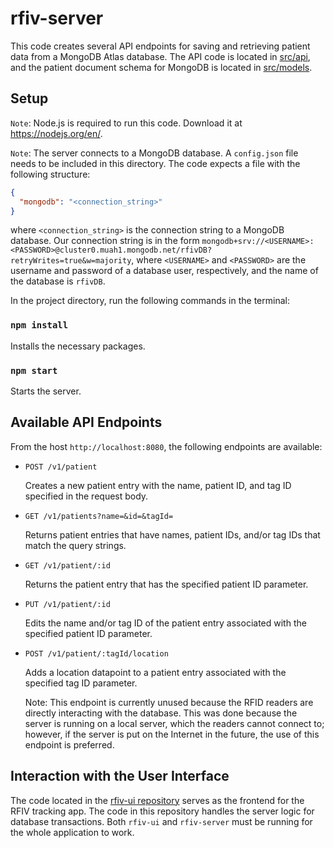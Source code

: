 # rfiv-server

This code creates several API endpoints for saving and retrieving patient data from a MongoDB Atlas database. The API code is located in [src/api](src/api), and the patient document schema for MongoDB is located in [src/models](src/models).

## Setup

`Note`: Node.js is required to run this code. Download it at https://nodejs.org/en/.

`Note`: The server connects to a MongoDB database. A `config.json` file needs to be included in this directory. The code expects a file with the following structure:
```JSON
{
  "mongodb": "<connection_string>"
}
```
where `<connection_string>` is the connection string to a MongoDB database. Our connection string is in the form `mongodb+srv://<USERNAME>:<PASSWORD>@cluster0.muah1.mongodb.net/rfivDB?retryWrites=true&w=majority`, where `<USERNAME>` and `<PASSWORD>` are the username and password of a database user, respectively, and the name of the database is `rfivDB`.

In the project directory, run the following commands in the terminal:

### `npm install`

Installs the necessary packages.

### `npm start`

Starts the server.

## Available API Endpoints

From the host `http://localhost:8080`, the following endpoints are available:

* `POST /v1/patient`

  Creates a new patient entry with the name, patient ID, and tag ID specified in the request body.

* `GET /v1/patients?name=&id=&tagId=`

  Returns patient entries that have names, patient IDs, and/or tag IDs that match the query strings.

* `GET /v1/patient/:id`

  Returns the patient entry that has the specified patient ID parameter.

* `PUT /v1/patient/:id`

  Edits the name and/or tag ID of the patient entry associated with the specified patient ID parameter.

* `POST /v1/patient/:tagId/location`

  Adds a location datapoint to a patient entry associated with the specified tag ID parameter.

  Note: This endpoint is currently unused because the RFID readers are directly interacting with the database. This was done because the server is running on a local server, which the readers cannot connect to; however, if the server is put on the Internet in the future, the use of this endpoint is preferred.

## Interaction with the User Interface

The code located in the [rfiv-ui repository](https://github.com/ManeuverOn/rfiv-ui) serves as the frontend for the RFIV tracking app. The code in this repository handles the server logic for database transactions. Both `rfiv-ui` and `rfiv-server` must be running for the whole application to work.